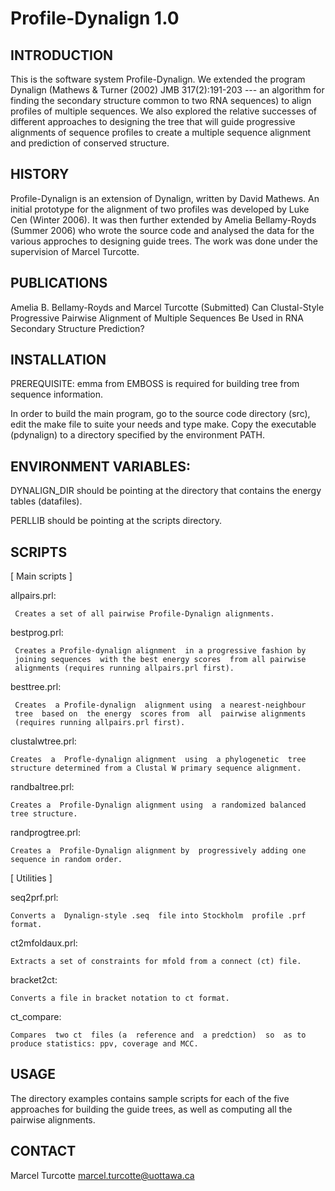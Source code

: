 # Profile-Dynalign 1.0

## INTRODUCTION

This is the software  system Profile-Dynalign. We extended the program
Dynalign (Mathews & Turner  (2002) JMB 317(2):191-203 --- an algorithm
for finding  the secondary structure  common to two RNA  sequences) to
align profiles  of multiple sequences.  We also  explored the relative
successes  of different  approaches to  designing the  tree  that will
guide progressive alignments of sequence profiles to create a multiple
sequence alignment and prediction of conserved structure.

## HISTORY

Profile-Dynalign  is  an  extension  of  Dynalign,  written  by  David
Mathews. An  initial prototype for  the alignment of two  profiles was
developed by Luke  Cen (Winter 2006). It was  then further extended by
Amelia  Bellamy-Royds (Summer  2006)  who wrote  the  source code  and
analysed  the  data  for  the  various approches  to  designing  guide
trees. The  work was  done under the  supervision of  Marcel Turcotte.

## PUBLICATIONS

Amelia   B.  Bellamy-Royds   and  Marcel   Turcotte   (Submitted)  Can
Clustal-Style Progressive Pairwise  Alignment of Multiple Sequences Be
Used in RNA Secondary Structure Prediction?

## INSTALLATION

PREREQUISITE:  emma from  EMBOSS is  required for  building  tree from
sequence information.

In order  to build the main  program, go to the  source code directory
(src), edit the make file to suite your needs and type make.  Copy the
executable  (pdynalign) to  a directory  specified by  the environment
PATH.

## ENVIRONMENT  VARIABLES:

DYNALIGN_DIR  should be pointing  at the  directory that  contains the
energy tables (datafiles).

PERLLIB should be pointing at the scripts directory.

## SCRIPTS

[ Main scripts ]

allpairs.prl: 

     Creates a set of all pairwise Profile-Dynalign alignments.

bestprog.prl: 

     Creates a Profile-dynalign alignment  in a progressive fashion by
     joining sequences  with the best energy scores  from all pairwise
     alignments (requires running allpairs.prl first).

besttree.prl:

     Creates  a Profile-dynalign  alignment using  a nearest-neighbour
     tree  based on  the energy  scores from  all  pairwise alignments
     (requires running allpairs.prl first).

clustalwtree.prl: 

    Creates  a  Profle-dynalign alignment  using  a phylogenetic  tree
    structure determined from a Clustal W primary sequence alignment.

randbaltree.prl:

    Creates a  Profile-Dynalign alignment using  a randomized balanced
    tree structure.

randprogtree.prl:

    Creates a  Profile-Dynalign alignment by  progressively adding one
    sequence in random order.

[ Utilities ]

seq2prf.prl:

    Converts a  Dynalign-style .seq  file into Stockholm  profile .prf
    format.

ct2mfoldaux.prl:

    Extracts a set of constraints for mfold from a connect (ct) file.

bracket2ct:

    Converts a file in bracket notation to ct format.

ct_compare:

    Compares  two ct  files (a  reference and  a predction)  so  as to
    produce statistics: ppv, coverage and MCC.

## USAGE

The directory  examples contains sample  scripts for each of  the five
approaches for building the guide  trees, as well as computing all the
pairwise alignments.

## CONTACT

Marcel Turcotte
marcel.turcotte@uottawa.ca
